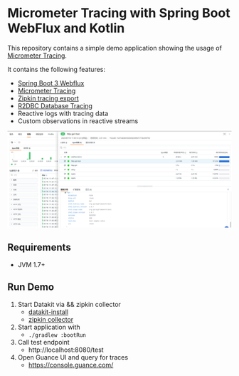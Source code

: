 # Micrometer Tracing with Spring Boot WebFlux and Kotlin

This repository contains a simple demo application showing the usage of [Micrometer Tracing](https://micrometer.io/docs/tracing).

It contains the following features:
- [Spring Boot 3 Webflux](https://docs.spring.io/spring-framework/docs/current/reference/html/web-reactive.html)
- [Micrometer Tracing](https://micrometer.io/docs/tracing)
- [Zipkin tracing export](https://github.com/open-telemetry/opentelemetry-java/tree/main/exporters/zipkin)
- [R2DBC Database Tracing](https://github.com/spring-projects-experimental/r2dbc-micrometer-spring-boot)
- Reactive logs with tracing data
- Custom observations in reactive streams

![zipkin.png](docs%2Fimages%2Fguance_zipkin.png)

## Requirements
- JVM 1.7+


## Run Demo
1. Start Datakit via && zipkin collector
    - [datakit-install](https://docs.guance.com/datakit/datakit-install/)
    - [zipkin collector](https://docs.guance.com/datakit/zipkin/)
2. Start application with
   - ```./gradlew :bootRun ```
3. Call test endpoint 
   - http://localhost:8080/test
4. Open Guance UI and query for traces
   - https://console.guance.com/
